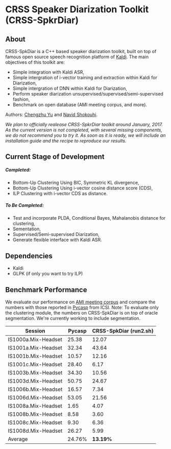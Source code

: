 # CRSS Speaker Diarization Toolkit (CRSS-SpkrDiar)
## About
CRSS-SpkDiar is a C++ based speaker diarization toolkit, built on top of famous open source speech recognition platform of [Kaldi](http://kaldi.sourceforge.net/). The main objectives of this toolkit are:

  - Simple integration with Kaldi ASR, 
  - Simple intergration of i-vector training and extraction within Kaldi for Diarization,
  - Simple intergration of DNN within Kaldi for Diarization,
  - Perform speaker diarization unsupervised/supervised/semi-supervised fashion,
  - Benchmark on open database (AMI meeting corpus, and more).

Authors: [Chengzhu Yu](https://sites.google.com/site/chengzhuyu0/home) and [Navid Shokouhi](https://scholar.google.com/citations?user=DHxzPt8AAAAJ&hl=en).

_We plan to officially realease CRSS-SpkrDiar toolkit around January, 2017. 
As the current version is not completed, with several missing components,
we do not recommend you to try it. As soon as it is ready, we will include an installation guide and the recipe to 
reproduce our results._

## Current Stage of Development
##### _Completed:_
 - Bottom-Up Clustering Using BIC, Symmetric KL divergence,
 - Bottom-Up Clustering Using i-vector cosine distance score (CDS),
 - ILP Clustering with i-vector CDS as distance.

##### _To Be Completed:_
 - Test and incorporate PLDA, Conditional Bayes, Mahalanobis distance for clustering,    
 - Sementation,
 - Supervised/Semi-supervised Diarization,
 - Generate flexible interface with Kaldi ASR.

## Dependencies
  - Kaldi
  - GLPK (if only you want to try ILP)
  
## Benchmark Performance
We evaluate our performance on [AMI meeting corpus](http://groups.inf.ed.ac.uk/ami/download/) and compare the numbers with those reported in [Pycasp](http://multimedia.icsi.berkeley.edu/scalable-big-data-analysis/pycasp/) from ICSI. Note: To evaluate only the clustering module, the numbers on CRSS-SpkDiar is on top of oracle segmentation. We're currently working to include segmentation.

| Session       |      Pycasp   |   CRSS-SpkDiar (run2.sh) |
| ------------- | ------------- | -------------   | 
IS1000a.Mix-Headset | 25.38 | 12.07|
IS1001a.Mix-Headset | 32.34 | 43.64|
IS1001b.Mix-Headset | 10.57 | 12.16 |
IS1001c.Mix-Headset | 28.40 | 6.17|
IS1003b.Mix-Headset | 34.30 | 10.56|
IS1003d.Mix-Headset | 50.75 | 24.67|
IS1006b.Mix-Headset | 16.57 | 7.34 |
IS1006d.Mix-Headset | 53.05 | 21.56 |
IS1008a.Mix-Headset | 1.65  | 4.07 |
IS1008b.Mix-Headset | 8.58  | 3.60  |
IS1008c.Mix-Headset | 9.30  | 6.36 | 
IS1008d.Mix-Headset | 26.27 | 5.99 | 
Average             | 24.76% |**13.19%** | 
